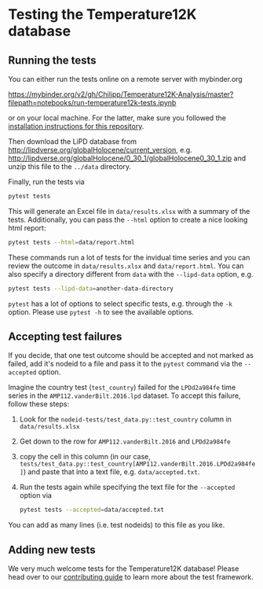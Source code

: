 # Testing the Temperature12K database

## Running the tests
You can either run the tests online on a remote server with mybinder.org

https://mybinder.org/v2/gh/Chilipp/Temperature12K-Analysis/master?filepath=notebooks/run-temperature12k-tests.ipynb

or on your local machine. For the latter, make sure you followed the
[installation instructions for this repository](../README.md#installation).

Then download the LiPD database from http://lipdverse.org/globalHolocene/current_version,
e.g. http://lipdverse.org/globalHolocene/0_30_1/globalHolocene0_30_1.zip
and unzip this file to the `../data` directory.

Finally, run the tests via

```bash
pytest tests
```

This will generate an Excel file in `data/results.xlsx` with a summary of the
tests. Additionally, you can pass the `--html` option to create a nice looking
html report:

```bash
pytest tests --html=data/report.html
```

These commands run a lot of tests for the invidual time series and you
can review the outcome in `data/results.xlsx` and `data/report.html`. You can
also specify a directory different from `data` with the `--lipd-data` option,
e.g.

```bash
pytest tests --lipd-data=another-data-directory
```

`pytest` has a lot of options to select specific tests, e.g. through the `-k`
option. Please use `pytest -h` to see the available options.


## Accepting test failures
If you  decide, that one test outcome should be accepted and not marked as
failed, add it's nodeid to a file and pass it to the `pytest` command via the
`--accepted` option.

Imagine the country test (`test_country`) failed for the `LPDd2a984fe`
time series in the `AMP112.vanderBilt.2016.lpd` dataset. To accept this
failure, follow these steps:

1. Look for the `nodeid-tests/test_data.py::test_country` column in
   `data/results.xlsx`
2. Get down to the row for `AMP112.vanderBilt.2016` and `LPDd2a984fe`
3. copy the cell in this column (in our case,
   `tests/test_data.py::test_country[AMP112.vanderBilt.2016.LPDd2a984fe]`) and
	paste that into a text file, e.g. `data/accepted.txt`.
4. Run the tests again while specifying the text file for the `--accepted`
   option via

   ```bash
   pytest tests --accepted=data/accepted.txt
   ```

You can add as many lines (i.e. test nodeids) to this file as you like.


## Adding new tests
We very much welcome tests for the Temperature12K database! Please head over to our
[contributing guide](../CONTRIBUTING.md#adding-new-tests) to learn more about
the test framework.

